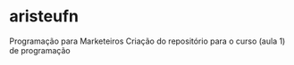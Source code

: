 # aristeufn
Programação para Marketeiros
Criação do repositório para o curso (aula 1) de programação
